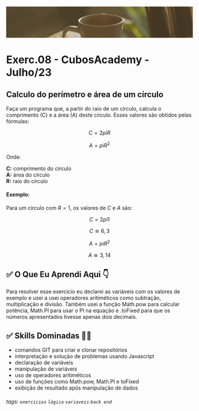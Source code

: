![](./../capa_readme_luelencavalheiro.gif)

# Exerc.08 - CubosAcademy - Julho/23

## Calculo do perímetro e área de um círculo

Faça um programa que, a partir do raio de um círculo, calcula o comprimento (C) e a área (A) deste círculo. Esses valores são obtidos pelas fórmulas:

$$ C = 2piR$$

$$ A = piR^2 $$

Onde:

**C:** comprimento do círculo \
**A:** área do círculo \
**R:** raio do círculo

#### Exemplo:

Para um círculo com $R = 1$, os valores de $C$ e $A$ são:

$$ C = 2pi1$$

$$ C ≅ 6,3 $$

$$ A = piR^2 $$

$$ A ≅ 3,14 $$

## ✅ O Que Eu Aprendi Aqui 👇

Para resolver esse exercício eu declarei as variáveis com os valores de exemplo e usei a usei operadores aritiméticos como subtração, multiplicação e divisão. Também usei a função Math.pow para calcular potência, Math.PI para usar o PI na equação e .toFixed para que os números apresentados tivesse apenas dois decimais.

## ✅ Skills Dominadas 👩‍💻

- comandos GIT para criar e clonar repositórios
- interpretação e solução de problemas usando Javascript
- declaração de variáveis
- manipulação de variáveis
- uso de operadores aritiméticos
- uso de funções como Math.pow, Math.PI e toFixed
- exibição de resultado após manipulação de dados

###### tags: `exercicios` `lógica` `variaveis` `back end` 